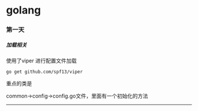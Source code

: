 # golang

### 第一天

##### 加载相关

使用了viper 进行配置文件加载

```
go get github.com/spf13/viper
```

重点的类是

common->config->config.go文件，里面有一个初始化的方法

------

